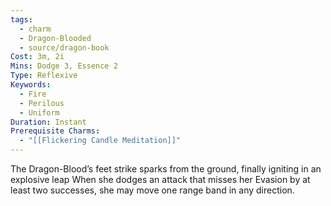 ```yaml
---
tags:
  - charm
  - Dragon-Blooded
  - source/dragon-book
Cost: 3m, 2i
Mins: Dodge 3, Essence 2
Type: Reflexive
Keywords:
  - Fire
  - Perilous
  - Uniform
Duration: Instant
Prerequisite Charms:
  - "[[Flickering Candle Meditation]]"
---
```

The Dragon-Blood’s feet strike sparks from the ground, finally igniting in an explosive leap When she dodges an attack that misses her Evasion by at least two successes, she may move one range band in any direction.